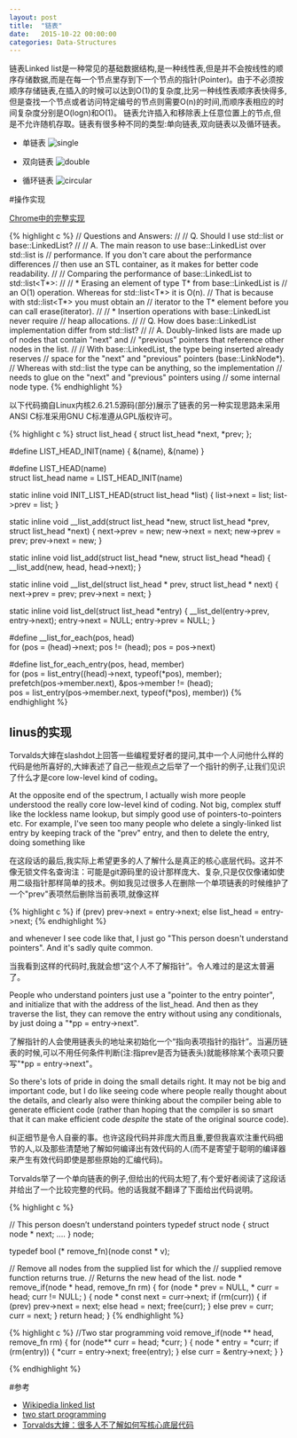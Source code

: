 ```yaml
---
layout: post
title:  "链表"
date:   2015-10-22 00:00:00
categories: Data-Structures
---
```


链表Linked list是一种常见的基础数据结构,是一种线性表,但是并不会按线性的顺序存储数据,而是在每一个节点里存到下一个节点的指针(Pointer)。由于不必须按顺序存储链表,在插入的时候可以达到O(1)的复杂度,比另一种线性表顺序表快得多,但是查找一个节点或者访问特定编号的节点则需要O(n)的时间,而顺序表相应的时间复杂度分别是O(logn)和O(1)。
链表允许插入和移除表上任意位置上的节点,但是不允许随机存取。链表有很多种不同的类型:单向链表,双向链表以及循环链表。

* 单链表
![single](https://upload.wikimedia.org/wikipedia/commons/thumb/6/6d/Singly-linked-list.svg/408px-Singly-linked-list.svg.png)

* 双向链表
![double](https://upload.wikimedia.org/wikipedia/commons/thumb/5/5e/Doubly-linked-list.svg/610px-Doubly-linked-list.svg.png)

* 循环链表
![circular](https://upload.wikimedia.org/wikipedia/commons/thumb/d/df/Circularly-linked-list.svg/350px-Circularly-linked-list.svg.png)

<!--more-->


#操作实现

[Chrome中的完整实现](https://code.google.com/p/chromium/codesearch#chromium/src/base/containers/linked_list.h&q=linked_list&sq=package:chromium&type=cs&l=5)

{% highlight c %}
// Questions and Answers:
//
// Q. Should I use std::list or base::LinkedList?
//
// A. The main reason to use base::LinkedList over std::list is
//    performance. If you don't care about the performance differences
//    then use an STL container, as it makes for better code readability.
//
//    Comparing the performance of base::LinkedList<T> to std::list<T*>:
//
//    * Erasing an element of type T* from base::LinkedList<T> is
//      an O(1) operation. Whereas for std::list<T*> it is O(n).
//      That is because with std::list<T*> you must obtain an
//      iterator to the T* element before you can call erase(iterator).
//
//    * Insertion operations with base::LinkedList<T> never require
//      heap allocations.
//
// Q. How does base::LinkedList implementation differ from std::list?
//
// A. Doubly-linked lists are made up of nodes that contain "next" and
//    "previous" pointers that reference other nodes in the list.
//
//    With base::LinkedList<T>, the type being inserted already reserves
//    space for the "next" and "previous" pointers (base::LinkNode<T>*).
//    Whereas with std::list<T> the type can be anything, so the implementation
//    needs to glue on the "next" and "previous" pointers using
//    some internal node type.
{% endhighlight %}


以下代码摘自Linux内核2.6.21.5源码(部分)展示了链表的另一种实现思路未采用ANSI C标准采用GNU C标准遵从GPL版权许可。

{% highlight c %}
struct list_head {
        struct list_head *next, *prev;
};

#define LIST_HEAD_INIT(name) { &(name), &(name) }

#define LIST_HEAD(name) \
        struct list_head name = LIST_HEAD_INIT(name)

static inline void INIT_LIST_HEAD(struct list_head *list)
{
        list->next = list;
        list->prev = list;
}

static inline void __list_add(struct list_head *new,
                              struct list_head *prev,
                              struct list_head *next)
{
        next->prev = new;
        new->next = next;
        new->prev = prev;
        prev->next = new;
}

static inline void list_add(struct list_head *new, struct list_head *head)
{
        __list_add(new, head, head->next);
}

static inline void __list_del(struct list_head * prev, struct list_head * next)
{
        next->prev = prev;
        prev->next = next;
}


static inline void list_del(struct list_head *entry)
{
        __list_del(entry->prev, entry->next);
        entry->next = NULL;
        entry->prev = NULL;
}

#define __list_for_each(pos, head) \
        for (pos = (head)->next; pos != (head); pos = pos->next)

#define list_for_each_entry(pos, head, member)                          \
        for (pos = list_entry((head)->next, typeof(*pos), member);      \
             prefetch(pos->member.next), &pos->member != (head);        \
             pos = list_entry(pos->member.next, typeof(*pos), member))
{% endhighlight %}

## linus的实现

Torvalds大婶在slashdot上回答一些编程爱好者的提问,其中一个人问他什么样的代码是他所喜好的,大婶表述了自己一些观点之后举了一个指针的例子,让我们见识了什么才是core low-level kind of coding。

At the opposite end of the spectrum, I actually wish more people understood the really core low-level kind of coding. Not big, complex stuff like the lockless name lookup, but simply good use of pointers-to-pointers etc. For example, I've seen too many people who delete a singly-linked list entry by keeping track of the "prev" entry, and then to delete the entry, doing something like

在这段话的最后,我实际上希望更多的人了解什么是真正的核心底层代码。这并不像无锁文件名查询注：可能是git源码里的设计那样庞大、复杂,只是仅仅像诸如使用二级指针那样简单的技术。例如我见过很多人在删除一个单项链表的时候维护了一个"prev"表项然后删除当前表项,就像这样

{% highlight c %}
if (prev)
prev->next = entry->next;
else
list_head = entry->next;
{% endhighlight %}

and whenever I see code like that, I just go "This person doesn't understand pointers". And it's sadly quite common.

当我看到这样的代码时,我就会想“这个人不了解指针”。令人难过的是这太普遍了。

People who understand pointers just use a "pointer to the entry pointer", and initialize that with the address of the list_head. And then as they traverse the list, they can remove the entry without using any conditionals, by just doing a "*pp = entry->next".

了解指针的人会使用链表头的地址来初始化一个“指向表项指针的指针”。当遍历链表的时候,可以不用任何条件判断(注:指prev是否为链表头)就能移除某个表项只要写"*pp = entry->next"。

So there's lots of pride in doing the small details right. It may not be big and important code, but I do like seeing code where people really thought about the details, and clearly also were thinking about the compiler being able to generate efficient code (rather than hoping that the compiler is so smart that it can make efficient code *despite* the state of the original source code).

纠正细节是令人自豪的事。也许这段代码并非庞大而且重,要但我喜欢注重代码细节的人,以及那些清楚地了解如何编译出有效代码的人(而不是寄望于聪明的编译器来产生有效代码即使是那些原始的汇编代码)。

Torvalds举了一个单向链表的例子,但给出的代码太短了,有个爱好者阅读了这段话并给出了一个比较完整的代码。他的话我就不翻译了下面给出代码说明。

{% highlight c %}

// This person doesn’t understand pointers
typedef struct node
{
    struct node * next;
    ....
} node;

typedef bool (* remove_fn)(node const * v);

// Remove all nodes from the supplied list for which the 
// supplied remove function returns true.
// Returns the new head of the list.
node * remove_if(node * head, remove_fn rm)
{
    for (node * prev = NULL, * curr = head; curr != NULL; )
    {
        node * const next = curr->next;
        if (rm(curr))
        {
            if (prev)
                prev->next = next;
            else
                head = next;
            free(curr);
        }
        else
            prev = curr;
        curr = next;
    }
    return head;
}
{% endhighlight %}


{% highlight c %}
//Two star programming
void remove_if(node ** head, remove_fn rm)
{
    for (node** curr = head; *curr; )
    {
        node * entry = *curr;
        if (rm(entry))
        {
            *curr = entry->next;
            free(entry);
        }
        else
            curr = &entry->next;
    }
}

{% endhighlight %}

#参考

* [Wikipedia linked list](https://en.wikipedia.org/wiki/Linked_list)
* [two start programming](http://wordaligned.org/articles/two-star-programming)
* [Torvalds大婶：很多人不了解如何写核心底层代码](http://www.oldlinux.org/oldlinux/viewthread.php?tid=14575&extra=page%3D1)
